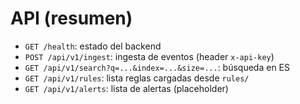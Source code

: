 # API (resumen)

- `GET /health`: estado del backend
- `POST /api/v1/ingest`: ingesta de eventos (header `x-api-key`)
- `GET /api/v1/search?q=...&index=...&size=...`: búsqueda en ES
- `GET /api/v1/rules`: lista reglas cargadas desde `rules/`
- `GET /api/v1/alerts`: lista de alertas (placeholder)
